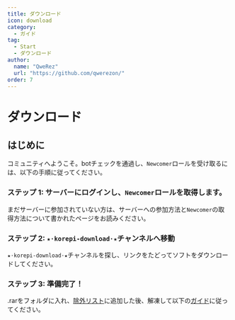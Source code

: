 ```yaml
---
title: ダウンロード
icon: download
category:
  - ガイド
tag:
  - Start
  - ダウンロード
author:
  name: "QweRez"
  url: "https://github.com/qwerezon/"
order: 7
---
```


# ダウンロード

## はじめに

コミュニティへようこそ。botチェックを通過し、`Newcomer`ロールを受け取るには、以下の手順に従ってください。

### ステップ 1: サーバーにログインし、`Newcomer`ロールを取得します。

まだサーバーに参加されていない方は、サーバーへの参加方法と`Newcomer`の取得方法について書かれたページをお読みください。

### ステップ 2: `★⋅korepi-download⋅★`チャンネルへ移動

`★⋅korepi-download⋅★`チャンネルを探し、リンクをたどってソフトをダウンロードしてください。

### ステップ 3: 準備完了！

.rarをフォルダに入れ、[除外リスト](../guide/virus.md)に追加した後、解凍して以下の[ガイド](../guide/getkey.md)に従ってください。
